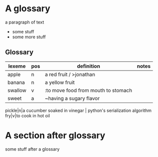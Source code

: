 # A glossary

a paragraph of text
* some stuff
* some more stuff

## Glossary

lexeme | pos | definition | notes
--- | --- | --- | ---
apple|n|a red fruit / >jonathan
banana|n|a yellow fruit
swallow|v|:to move food from mouth to stomach
sweet|a|~having a sugary flavor

   
pickle|n|a cucumber soaked in vinegar | python's serialization algorithm
fry|v|to cook in hot oil


# A section after glossary
some stuff after a glossary
